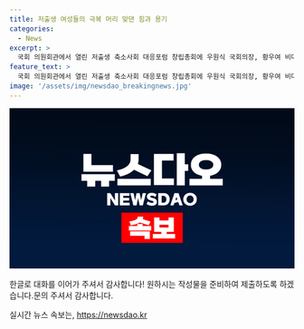 ```yaml
---
title: 저출생 여성들의 극복 머리 맞댄 힘과 용기
categories:
  - News
excerpt: >
  국회 의원회관에서 열린 저출생 축소사회 대응포럼 창립총회에 우원식 국회의장, 황우여 비대위원장, 추경호 원내대표, 백혜련, 김정재 의원 등이 참석했다. (150자)
feature_text: >
  국회 의원회관에서 열린 저출생 축소사회 대응포럼 창립총회에 우원식 국회의장, 황우여 비대위원장, 추경호 원내대표, 백혜련, 김정재 의원 등이 참석했다. (150자)
image: '/assets/img/newsdao_breakingnews.jpg'
---
```


<p><img src="/assets/img/newsdao_breakingnews.jpg" alt="flaretime 속보" /></p>

<p>한글로 대화를 이어가 주셔서 감사합니다! 원하시는 작성물을 준비하여 제출하도록 하겠습니다.문의 주셔서 감사합니다. </p>
실시간 뉴스 속보는, <a href="https://newsdao.kr" rel="dofollow">https://newsdao.kr</a>


